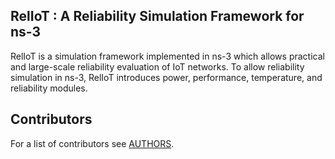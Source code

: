 RelIoT : A Reliability Simulation Framework for ns-3
----------------------
RelIoT is a simulation framework implemented in ns-3 which allows practical and large-scale reliability evaluation of IoT networks. To allow reliability simulation in ns-3, RelIoT introduces
power, performance, temperature, and reliability modules.

Contributors
----------------------
For a list of contributors see [AUTHORS](https://github.com/UCSD-SEELab/RelIoT/blob/master/AUTHORS). 
